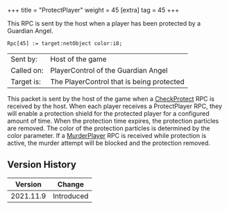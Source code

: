 +++
title = "ProtectPlayer"
weight = 45
[extra]
tag = 45
+++

This RPC is sent by the host when a player has been protected by a Guardian Angel.

<!-- more -->

```
Rpc[45] := target:netObject color:i8;
```

|            |                                           |
| ---------- | ----------------------------------------- |
| Sent by:   | Host of the game                          |
| Called on: | PlayerControl of the Guardian Angel       |
| Target is: | The PlayerControl that is being protected |

This packet is sent by the host of the game when a [CheckProtect](@/networking/rpc/48_checkprotect.md) RPC is received by the host. When each player receives a ProtectPlayer RPC, they will enable a protection shield for the protected player for a configured amount of time. When the protection time expires, the protection particles are removed. The color of the protection particles is determined by the color parameter. If a [MurderPlayer](@/networking/rpc/12_murderplayer.md) RPC is received while protection is active, the murder attempt will be blocked and the protection removed.

## Version History

| Version   | Change     |
| --------- | ---------- |
| 2021.11.9 | Introduced |
